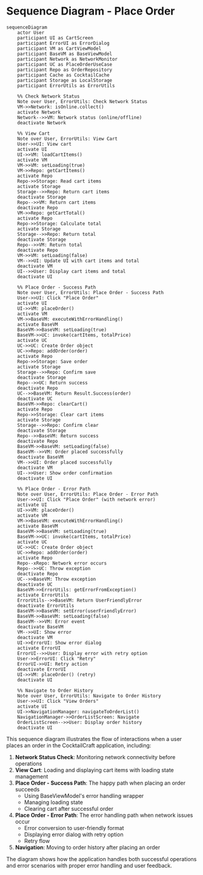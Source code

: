 # Sequence Diagram - Place Order

```mermaid
sequenceDiagram
    actor User
    participant UI as CartScreen
    participant ErrorUI as ErrorDialog
    participant VM as CartViewModel
    participant BaseVM as BaseViewModel
    participant Network as NetworkMonitor
    participant UC as PlaceOrderUseCase
    participant Repo as OrderRepository
    participant Cache as CocktailCache
    participant Storage as LocalStorage
    participant ErrorUtils as ErrorUtils

    %% Check Network Status
    Note over User, ErrorUtils: Check Network Status
    VM->>Network: isOnline.collect()
    activate Network
    Network-->>VM: Network status (online/offline)
    deactivate Network

    %% View Cart
    Note over User, ErrorUtils: View Cart
    User->>UI: View cart
    activate UI
    UI->>VM: loadCartItems()
    activate VM
    VM->>VM: setLoading(true)
    VM->>Repo: getCartItems()
    activate Repo
    Repo->>Storage: Read cart items
    activate Storage
    Storage-->>Repo: Return cart items
    deactivate Storage
    Repo-->>VM: Return cart items
    deactivate Repo
    VM->>Repo: getCartTotal()
    activate Repo
    Repo->>Storage: Calculate total
    activate Storage
    Storage-->>Repo: Return total
    deactivate Storage
    Repo-->>VM: Return total
    deactivate Repo
    VM->>VM: setLoading(false)
    VM-->>UI: Update UI with cart items and total
    deactivate VM
    UI-->>User: Display cart items and total
    deactivate UI

    %% Place Order - Success Path
    Note over User, ErrorUtils: Place Order - Success Path
    User->>UI: Click "Place Order"
    activate UI
    UI->>VM: placeOrder()
    activate VM
    VM->>BaseVM: executeWithErrorHandling()
    activate BaseVM
    BaseVM->>BaseVM: setLoading(true)
    BaseVM->>UC: invoke(cartItems, totalPrice)
    activate UC
    UC->>UC: Create Order object
    UC->>Repo: addOrder(order)
    activate Repo
    Repo->>Storage: Save order
    activate Storage
    Storage-->>Repo: Confirm save
    deactivate Storage
    Repo-->>UC: Return success
    deactivate Repo
    UC-->>BaseVM: Return Result.Success(order)
    deactivate UC
    BaseVM->>Repo: clearCart()
    activate Repo
    Repo->>Storage: Clear cart items
    activate Storage
    Storage-->>Repo: Confirm clear
    deactivate Storage
    Repo-->>BaseVM: Return success
    deactivate Repo
    BaseVM->>BaseVM: setLoading(false)
    BaseVM-->>VM: Order placed successfully
    deactivate BaseVM
    VM-->>UI: Order placed successfully
    deactivate VM
    UI-->>User: Show order confirmation
    deactivate UI

    %% Place Order - Error Path
    Note over User, ErrorUtils: Place Order - Error Path
    User->>UI: Click "Place Order" (with network error)
    activate UI
    UI->>VM: placeOrder()
    activate VM
    VM->>BaseVM: executeWithErrorHandling()
    activate BaseVM
    BaseVM->>BaseVM: setLoading(true)
    BaseVM->>UC: invoke(cartItems, totalPrice)
    activate UC
    UC->>UC: Create Order object
    UC->>Repo: addOrder(order)
    activate Repo
    Repo--xRepo: Network error occurs
    Repo-->>UC: Throw exception
    deactivate Repo
    UC-->>BaseVM: Throw exception
    deactivate UC
    BaseVM->>ErrorUtils: getErrorFromException()
    activate ErrorUtils
    ErrorUtils-->>BaseVM: Return UserFriendlyError
    deactivate ErrorUtils
    BaseVM->>BaseVM: setError(userFriendlyError)
    BaseVM->>BaseVM: setLoading(false)
    BaseVM-->>VM: Error event
    deactivate BaseVM
    VM-->>UI: Show error
    deactivate VM
    UI->>ErrorUI: Show error dialog
    activate ErrorUI
    ErrorUI-->>User: Display error with retry option
    User->>ErrorUI: Click "Retry"
    ErrorUI->>UI: Retry action
    deactivate ErrorUI
    UI->>VM: placeOrder() (retry)
    deactivate UI

    %% Navigate to Order History
    Note over User, ErrorUtils: Navigate to Order History
    User->>UI: Click "View Orders"
    activate UI
    UI->>NavigationManager: navigateToOrderList()
    NavigationManager->>OrderListScreen: Navigate
    OrderListScreen-->>User: Display order history
    deactivate UI
```

This sequence diagram illustrates the flow of interactions when a user places an order in the CocktailCraft application, including:

1. **Network Status Check**: Monitoring network connectivity before operations
2. **View Cart**: Loading and displaying cart items with loading state management
3. **Place Order - Success Path**: The happy path when placing an order succeeds
   - Using BaseViewModel's error handling wrapper
   - Managing loading state
   - Clearing cart after successful order
4. **Place Order - Error Path**: The error handling path when network issues occur
   - Error conversion to user-friendly format
   - Displaying error dialog with retry option
   - Retry flow
5. **Navigation**: Moving to order history after placing an order

The diagram shows how the application handles both successful operations and error scenarios with proper error handling and user feedback.